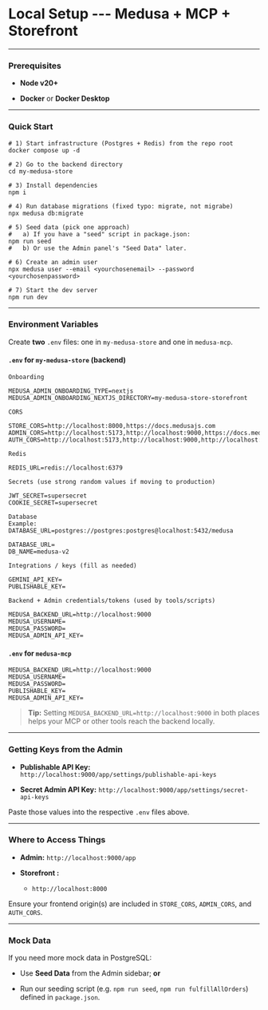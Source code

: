 # Local Setup --- Medusa + MCP + Storefront
---------------------------------------

### Prerequisites

-   **Node v20+**

-   **Docker** or **Docker Desktop**

* * * * *

### Quick Start

```
# 1) Start infrastructure (Postgres + Redis) from the repo root
docker compose up -d

# 2) Go to the backend directory
cd my-medusa-store

# 3) Install dependencies
npm i

# 4) Run database migrations (fixed typo: migrate, not migrabe)
npx medusa db:migrate

# 5) Seed data (pick one approach)
#   a) If you have a "seed" script in package.json:
npm run seed
#   b) Or use the Admin panel's "Seed Data" later.

# 6) Create an admin user
npx medusa user --email <yourchosenemail> --password <yourchosenpassword>

# 7) Start the dev server
npm run dev

```

* * * * *

### Environment Variables

Create **two** `.env` files: one in `my-medusa-store` and one in `medusa-mcp`.

#### `.env` for `my-medusa-store` (backend)

```
Onboarding

MEDUSA_ADMIN_ONBOARDING_TYPE=nextjs
MEDUSA_ADMIN_ONBOARDING_NEXTJS_DIRECTORY=my-medusa-store-storefront

CORS

STORE_CORS=http://localhost:8000,https://docs.medusajs.com
ADMIN_CORS=http://localhost:5173,http://localhost:9000,https://docs.medusajs.com
AUTH_CORS=http://localhost:5173,http://localhost:9000,http://localhost:8000,https://docs.medusajs.com

Redis

REDIS_URL=redis://localhost:6379

Secrets (use strong random values if moving to production)

JWT_SECRET=supersecret
COOKIE_SECRET=supersecret

Database
Example: DATABASE_URL=postgres://postgres:postgres@localhost:5432/medusa

DATABASE_URL=
DB_NAME=medusa-v2

Integrations / keys (fill as needed)

GEMINI_API_KEY=
PUBLISHABLE_KEY=

Backend + Admin credentials/tokens (used by tools/scripts)

MEDUSA_BACKEND_URL=http://localhost:9000
MEDUSA_USERNAME=
MEDUSA_PASSWORD=
MEDUSA_ADMIN_API_KEY=

```

#### `.env` for `medusa-mcp`

```
MEDUSA_BACKEND_URL=http://localhost:9000
MEDUSA_USERNAME=
MEDUSA_PASSWORD=
PUBLISHABLE_KEY=
MEDUSA_ADMIN_API_KEY=

```

> **Tip:** Setting `MEDUSA_BACKEND_URL=http://localhost:9000` in both places helps your MCP or other tools reach the backend locally.

* * * * *

### Getting Keys from the Admin

-   **Publishable API Key:** `http://localhost:9000/app/settings/publishable-api-keys`

-   **Secret Admin API Key:** `http://localhost:9000/app/settings/secret-api-keys`

Paste those values into the respective `.env` files above.

* * * * *

### Where to Access Things

-   **Admin:** `http://localhost:9000/app`

-   **Storefront :**

    -   `http://localhost:8000` 

Ensure your frontend origin(s) are included in `STORE_CORS`, `ADMIN_CORS`, and `AUTH_CORS`.

* * * * *

### Mock Data

If you need more mock data in PostgreSQL:

-   Use **Seed Data** from the Admin sidebar; **or**

-   Run our seeding script (e.g. `npm run seed`, `npm run fulfillAllOrders`) defined in `package.json`.

